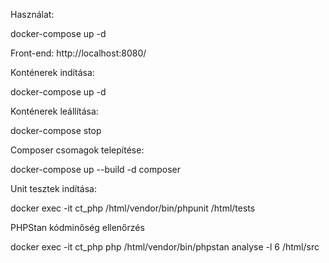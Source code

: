 Használat:

docker-compose up -d

Front-end: http://localhost:8080/



Konténerek indítása:

docker-compose up -d

Konténerek leállítása:

docker-compose stop

Composer csomagok telepítése:

docker-compose up --build -d composer


Unit tesztek indítása:

docker exec -it ct_php /html/vendor/bin/phpunit /html/tests


PHPStan kódminőség ellenőrzés

docker exec -it ct_php php /html/vendor/bin/phpstan analyse -l 6 /html/src